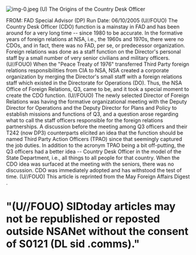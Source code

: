 ![img-0.jpeg](img-0.jpeg)
(U) The Origins of the Country Desk Officer

FROM:
FAD Special Advisor (DP)
Run Date: 06/10/2005
(U//FOUO) The Country Desk Officer (CDO) function is a mainstay in FAD and has been around for a very long time -- since 1980 to be accurate. In the formative years of foreign relations at NSA, i.e., the 1960s and 1970s, there were no CDOs, and in fact, there was no FAD, per se, or predecessor organization. Foreign relations was done as a staff function on the Director's personal staff by a small number of very senior civilians and military officers.
(U//FOUO) When the "Peace Treaty of 1976" transferred Third Party foreign relations responsibilities from CIA to NSA, NSA created a corporate organization by merging the Director's small staff with a foreign relations staff which existed in the Directorate for Operations (DO). Thus, the NSA Office of Foreign Relations, Q3, came to be, and it took a special moment to create the CDO function.
(U//FOUO) The newly selected Director of Foreign Relations was having the formative organizational meeting with the Deputy Director for Operations and the Deputy Director for Plans and Policy to establish missions and functions of Q3, and a question arose regarding what to call the staff officers responsible for the foreign relations partnerships. A discussion before the meeting among Q3 officers and their T242 (now DP3) counterparts elicited an idea that the function should be named Third Party Action Officers (TPAO) since that seemingly captured the job duties. In addition to the acronym TPAO being a bit off-putting, the Q3 officers had a better idea -- Country Desk Officer in the model of the State Department, i.e., all things to all people for that country. When the CDO idea was surfaced at the meeting with the seniors, there was no discussion. CDO was immediately adopted and has withstood the test of time.
(U//FOUO) This article is reprinted from the May Foreign Affairs Digest .

# "(U//FOUO) SIDtoday articles may not be republished or reposted outside NSANet without the consent of S0121 (DL sid .comms)."
